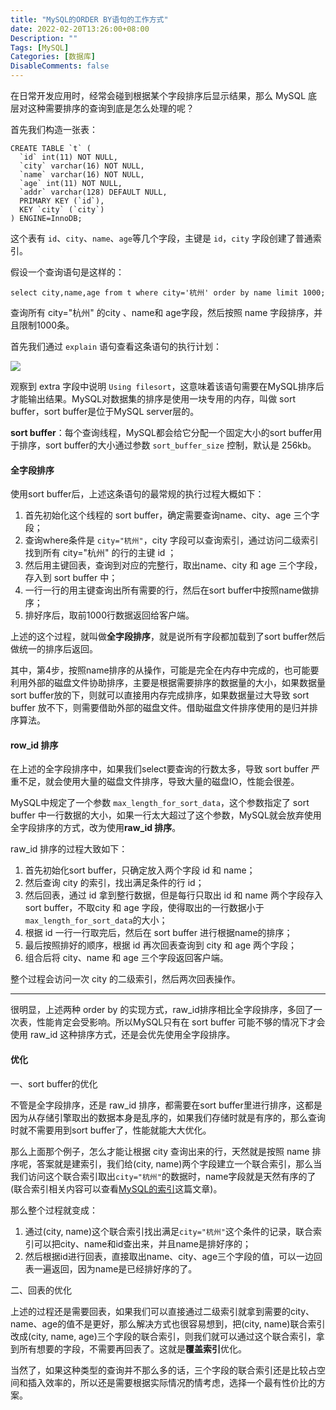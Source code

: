 ```yaml
---
title: "MySQL的ORDER BY语句的工作方式"
date: 2022-02-20T13:26:00+08:00
Description: ""
Tags: [MySQL]
Categories: [数据库]
DisableComments: false
---
```


在日常开发应用时，经常会碰到根据某个字段排序后显示结果，那么 MySQL 底层对这种需要排序的查询到底是怎么处理的呢？

首先我们构造一张表：

```mysql
CREATE TABLE `t` (
  `id` int(11) NOT NULL,
  `city` varchar(16) NOT NULL,
  `name` varchar(16) NOT NULL,
  `age` int(11) NOT NULL,
  `addr` varchar(128) DEFAULT NULL,
  PRIMARY KEY (`id`),
  KEY `city` (`city`)
) ENGINE=InnoDB;
```

这个表有 `id`、`city`、`name`、`age`等几个字段，主键是 `id`，`city` 字段创建了普通索引。

假设一个查询语句是这样的：

```mysql
select city,name,age from t where city='杭州' order by name limit 1000;
```

查询所有 city="杭州" 的city 、name和 age字段，然后按照 name 字段排序，并且限制1000条。



首先我们通过 `explain` 语句查看这条语句的执行计划：

![](/images/orderby/explain.webp)

观察到 extra 字段中说明 `Using filesort`，这意味着该语句需要在MySQL排序后才能输出结果。MySQL对数据集的排序是使用一块专用的内存，叫做 sort buffer，sort buffer是位于MySQL server层的。

**sort buffer**：每个查询线程，MySQL都会给它分配一个固定大小的sort buffer用于排序，sort buffer的大小通过参数 `sort_buffer_size` 控制，默认是 256kb。

#### 全字段排序

使用sort buffer后，上述这条语句的最常规的执行过程大概如下：

1. 首先初始化这个线程的 sort buffer，确定需要查询name、city、age 三个字段；
2. 查询where条件是 `city="杭州"`，city 字段可以查询索引，通过访问二级索引找到所有 city="杭州" 的行的主键 id ；
3. 然后用主键回表，查询到对应的完整行，取出name、city 和 age 三个字段，存入到 sort buffer 中；
4. 一行一行的用主键查询出所有需要的行，然后在sort buffer中按照name做排序；
5. 排好序后，取前1000行数据返回给客户端。

上述的这个过程，就叫做**全字段排序**，就是说所有字段都加载到了sort buffer然后做统一的排序后返回。

其中，第4步，按照name排序的从操作，可能是完全在内存中完成的，也可能要利用外部的磁盘文件协助排序，主要是根据需要排序的数据量的大小，如果数据量 sort buffer放的下，则就可以直接用内存完成排序，如果数据量过大导致 sort buffer 放不下，则需要借助外部的磁盘文件。借助磁盘文件排序使用的是归并排序算法。

#### row_id 排序

在上述的全字段排序中，如果我们select要查询的行数太多，导致 sort buffer 严重不足，就会使用大量的磁盘文件排序，导致大量的磁盘IO，性能会很差。

MySQL中规定了一个参数 `max_length_for_sort_data`，这个参数指定了 sort buffer 中一行数据的大小，如果一行太大超过了这个参数，MySQL就会放弃使用全字段排序的方式，改为使用**raw_id 排序**。

raw_id 排序的过程大致如下：

1. 首先初始化sort buffer，只确定放入两个字段 id 和 name；
2. 然后查询 city 的索引，找出满足条件的行 id；
3. 然后回表，通过 id 拿到整行数据，但是每行只取出 id 和 name 两个字段存入sort buffer，不取city 和 age 字段，使得取出的一行数据小于 `max_length_for_sort_data`的大小；
4. 根据 id 一行一行取完后，然后在 sort buffer 进行根据name的排序；
5. 最后按照排好的顺序，根据 id 再次回表查询到 city 和 age 两个字段；
6. 组合后将 city、name 和 age 三个字段返回客户端。 

整个过程会访问一次 city 的二级索引，然后两次回表操作。

---

很明显，上述两种 order by 的实现方式，raw_id排序相比全字段排序，多回了一次表，性能肯定会受影响。所以MySQL只有在 sort buffer 可能不够的情况下才会使用 raw_id 这种排序方式，还是会优先使用全字段排序。

 #### 优化

一、sort buffer的优化

不管是全字段排序，还是 raw_id 排序，都需要在sort buffer里进行排序，这都是因为从存储引擎取出的数据本身是乱序的，如果我们存储时就是有序的，那么查询时就不需要用到sort buffer了，性能就能大大优化。

那么上面那个例子，怎么才能让根据 city 查询出来的行，天然就是按照 name 排序呢，答案就是建索引，我们给(city, name)两个字段建立一个联合索引，那么当我们访问这个联合索引取出`city="杭州"`的数据时，name字段就是天然有序的了(联合索引相关内容可以查看[MySQL的索引](https://yanghairui.life/post/mysql%E7%9A%84%E7%B4%A2%E5%BC%95%E6%95%B0%E6%8D%AE%E7%BB%93%E6%9E%84/)这篇文章)。

那么整个过程就变成：

1. 通过(city, name)这个联合索引找出满足`city="杭州"`这个条件的记录，联合索引可以把city、name和id查出来，并且name是排好序的；
2. 然后根据id进行回表，直接取出name、city、age三个字段的值，可以一边回表一遍返回，因为name是已经排好序的了。

二、回表的优化

上述的过程还是需要回表，如果我们可以直接通过二级索引就拿到需要的city、name、age的值不是更好，那么解决方式也很容易想到，把(city, name)联合索引改成(city, name, age)三个字段的联合索引，则我们就可以通过这个联合索引，拿到所有想要的字段，不需要再回表了。这就是**覆盖索引**优化。

当然了，如果这种类型的查询并不那么多的话，三个字段的联合索引还是比较占空间和插入效率的，所以还是需要根据实际情况酌情考虑，选择一个最有性价比的方案。







